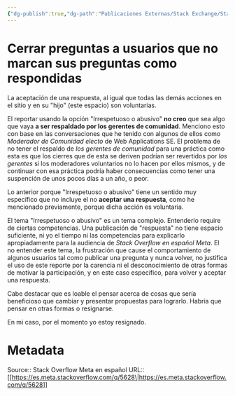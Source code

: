 ```yaml
---
{"dg-publish":true,"dg-path":"Publicaciones Externas/Stack Exchange/Stack Overflow en español/Stack Overflow en español Meta/es.meta.stackoverflow.com-5628.md","permalink":"/publicaciones-externas/stack-exchange/stack-overflow-en-espanol/stack-overflow-en-espanol-meta/es-meta-stackoverflow-com-5628/","title":"Cerrar preguntas a usuarios que no marcan sus preguntas como respondidas","hide":true,"noteIcon":"\"0\"","created":"2024-04-03T12:49:10.374-06:00","updated":"2024-04-05T16:43:58.215-06:00"}
---
```


# Cerrar preguntas a usuarios que no marcan sus preguntas como respondidas

La aceptación de una respuesta, al igual que todas las demás acciones en el sitio y en su "hijo" (este espacio) son voluntarias.

El reportar usando la opción "Irrespetuoso o abusivo" **no creo** que sea algo que vaya **a ser respaldado por los gerentes de comunidad**. Menciono esto con base en las conversaciones que he tenido con algunos de ellos como *Moderador de Comunidad electo* de Web Applications SE. El problema de no tener el respaldo de *los gerentes de comunidad* para una práctica como esta es que los cierres que de esta se deriven podrían ser revertidos por *los gerentes* si los moderadores voluntarios no lo hacen por ellos mismos, y de continuar con esa práctica podría haber consecuencias como tener una suspención de unos pocos días a un año, o peor.

Lo anterior porque "Irrespetuoso o abusivo" tiene un sentido muy específico que no incluye el no **aceptar una respuesta**, como he mencionado previamente, porque dicha acción es voluntaria.

El tema "Irrespetuoso o abusivo" es un tema complejo. Entenderlo require de ciertas competencias. Una publicación de "respuesta" no tiene espacio suficiente, ni yo el tiempo ni las competencias para explicarlo apropiadamente para la audiencia de *Stack Overflow en español Meta*. El no entender este tema, la frustración que cause el comportamiento de algunos usuarios tal como publicar una pregunta y nunca volver, no justifica el uso de este reporte por la carencia ni el desconocimiento de otras formas de motivar la participación, y en este caso específico, para volver y aceptar una respuesta.

Cabe destacar que es loable el pensar acerca de cosas que sería beneficioso que cambiar y presentar propuestas para lograrlo. Habría que pensar en otras formas o resignarse.

En mi caso, por el momento yo estoy resignado.

# Metadata
Source:: Stack Overflow Meta en español
URL:: [[https://es.meta.stackoverflow.com/q/5628\|https://es.meta.stackoverflow.com/q/5628]]

